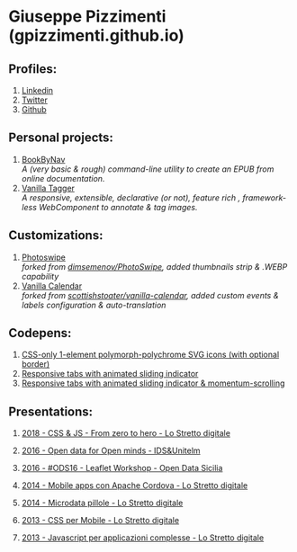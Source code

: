 # Giuseppe Pizzimenti (gpizzimenti.github.io)

## Profiles:

1. [Linkedin](https://www.linkedin.com/in/giuseppepizzimenti/)  
2. [Twitter](https://twitter.com/gpizzimenti)  
3. [Github](https://github.com/gpizzimenti/)  

## Personal projects:

1.  [BookByNav](https://github.com/gpizzimenti/BookByNav)  
    _A (very basic & rough) command-line utility to create an EPUB from online documentation._
2.  [Vanilla Tagger](https://github.com/gpizzimenti/vanilla-tagger)  
    _A responsive, extensible, declarative (or not), feature rich , framework-less WebComponent to annotate & tag images._

## Customizations:

1.  [Photoswipe](https://github.com/gpizzimenti/PhotoSwipe)  
    _forked from [dimsemenov/PhotoSwipe](https://github.com/dimsemenov/PhotoSwipe), added thumbnails strip & .WEBP capability_
2.  [Vanilla Calendar](https://github.com/gpizzimenti/vanilla-calendar)  
    _forked from [scottishstoater/vanilla-calendar](https://github.com/scottishstoater/vanilla-calendar), added custom events & labels configuration & auto-translation_
    
## Codepens:

1. [CSS-only 1-element polymorph-polychrome  SVG icons (with optional border)](https://codepen.io/gpizzimenti/pen/ExPoKam)
2. [Responsive tabs with animated sliding indicator](https://codepen.io/gpizzimenti/pen/RwVJzwP)
3. [Responsive tabs with animated sliding indicator & momentum-scrolling](https://codepen.io/gpizzimenti/pen/yLbqxNZ)

## Presentations:

1. [2018 - CSS & JS - From zero to hero - Lo Stretto digitale ](https://www.slideshare.net/giuseppe.pizzimenti/css-js-from-zero-to-hero)

2. [2016 - Open data for Open minds - IDS&Unitelm ](https://www.slideshare.net/giuseppe.pizzimenti/open-data-for-open-minds)

3. [2016 - #ODS16 - Leaflet Workshop - Open Data Sicilia](https://github.com/gpizzimenti/ODS16---Leaflet-Workshop)

5. [2014 - Mobile apps con Apache Cordova - Lo Stretto digitale](https://www.slideshare.net/giuseppe.pizzimenti/mobile-apps-con-apache-cordova-lo-stretto-digitale)

6. [2014 - Microdata pillole - Lo Stretto digitale](https://www.slideshare.net/giuseppe.pizzimenti/microdata-pillole-35212770)

7. [2013 - CSS per Mobile - Lo Stretto digitale](https://www.slideshare.net/giuseppe.pizzimenti/css-per-mobile-lo-stretto-digitale)

8. [2013 - Javascript per applicazioni complesse - Lo Stretto digitale](https://www.slideshare.net/giuseppe.pizzimenti/javascript-per-applicazioni-complesse-lo-stretto-digitale)




